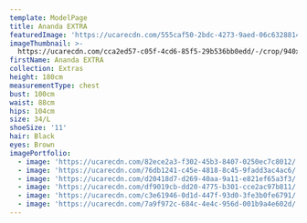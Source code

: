 ```yaml
---
template: ModelPage
title: Ananda EXTRA
featuredImage: 'https://ucarecdn.com/555caf50-2bdc-4273-9aed-06c63288142c/'
imageThumbnail: >-
  https://ucarecdn.com/cca2ed57-c05f-4cd6-85f5-29b536bb0edd/-/crop/940x1199/24,177/-/preview/
firstName: Ananda EXTRA
collection: Extras
height: 180cm
measurementType: chest
bust: 100cm
waist: 88cm
hips: 104cm
size: 34/L
shoeSize: '11'
hair: Black
eyes: Brown
imagePortfolio:
  - image: 'https://ucarecdn.com/82ece2a3-f302-45b3-8407-0250ec7c8012/'
  - image: 'https://ucarecdn.com/76db1241-c45e-4818-8c45-9fadd3ac4ac6/'
  - image: 'https://ucarecdn.com/d20418d7-d269-40aa-9a11-e821ef65a3f3/'
  - image: 'https://ucarecdn.com/df9019cb-dd20-4775-b301-cce2ac97b811/'
  - image: 'https://ucarecdn.com/c3e61946-0d1d-447f-93d0-3fe3b0fe6791/'
  - image: 'https://ucarecdn.com/7a9f972c-684c-4e4c-956d-001b9a4e602d/'
---
```


